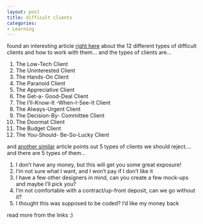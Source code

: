 ```yaml
---
layout: post
title: difficult clients
categories:
- Learning
---
```



found an interesting article [right here](http://freelanceswitch.com/clients/12-breeds-of-client-and-how-to-work-with-them/) about the 12 different types of difficult clients and how to work with them... and the types of clients are...

1. The Low-Tech Client
2. The Uninterested Client
3. The Hands-On Client
4. The Paranoid Client
5. The Appreciative Client
6. The Get-a- Good-Deal Client
7. The I’ll-Know-It -When-I-See-It Client
8. The Always-Urgent Client
9. The Decision-By- Committee Client
10. The Doormat Client
11. The Budget Client
12. The You-Should- Be-So-Lucky Client

and [another similar](http://www.designersmind.com/articles/five-reasons-to-turn-down-a-potential-client/) article points out 5 types of clients we should reject.... and there are 5 types of them...
1. I don’t have any money, but this will get you some great exposure!
2. I’m not sure what I want, and I won’t pay if I don’t like it
3. I have a few other designers in mind, can you create a few mock-ups and maybe I’ll pick you?
4. I’m not comfortable with a contract/up-front deposit, can we go without it?
5. I thought this was supposed to be coded? I’d like my money back

read more from the links :)
